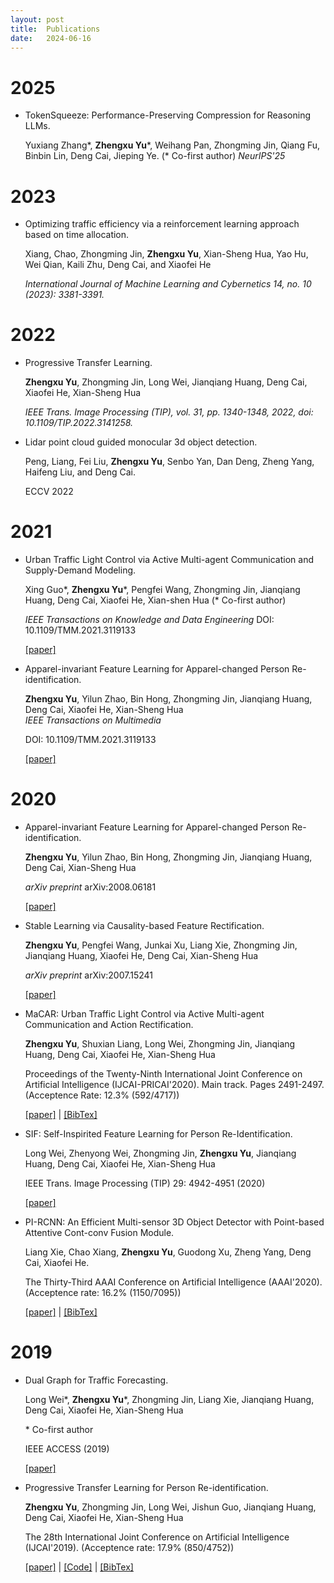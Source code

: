 ```yaml
---
layout: post
title:  Publications
date:   2024-06-16
---
```

# 2025
- TokenSqueeze: Performance-Preserving Compression for Reasoning LLMs.

  Yuxiang Zhang*, **Zhengxu Yu***, Weihang Pan, Zhongming Jin, Qiang Fu, Binbin Lin, Deng Cai, Jieping Ye. (\* Co-first author)
  *NeurIPS'25*

# 2023
- Optimizing traffic efficiency via a reinforcement learning approach based on time allocation.

  Xiang, Chao, Zhongming Jin, **Zhengxu Yu**, Xian-Sheng Hua, Yao Hu, Wei Qian, Kaili Zhu, Deng Cai, and Xiaofei He
 
  *International Journal of Machine Learning and Cybernetics 14, no. 10 (2023): 3381-3391.* 

# 2022
- Progressive Transfer Learning.
  
  **Zhengxu Yu**, Zhongming Jin, Long Wei, Jianqiang Huang, Deng Cai, Xiaofei He, Xian-Sheng Hua
  
  *IEEE Trans. Image Processing (TIP), vol. 31, pp. 1340-1348, 2022, doi: 10.1109/TIP.2022.3141258.*

- Lidar point cloud guided monocular 3d object detection.
  
  Peng, Liang, Fei Liu, **Zhengxu Yu**, Senbo Yan, Dan Deng, Zheng Yang, Haifeng Liu, and Deng Cai.

  ECCV 2022

# 2021
- Urban Traffic Light Control via Active Multi-agent Communication and Supply-Demand Modeling.
  
  Xing Guo*, **Zhengxu Yu***, Pengfei Wang, Zhongming Jin, Jianqiang Huang, Deng Cai, Xiaofei He, Xian-shen Hua
  (* Co-first author)
  
  *IEEE Transactions on Knowledge and Data Engineering* 
  DOI: 10.1109/TMM.2021.3119133
  
  [[paper]](https://ieeexplore.ieee.org/document/9566823/) 


- Apparel-invariant Feature Learning for Apparel-changed Person Re-identification.
  
  **Zhengxu Yu**, Yilun Zhao, Bin Hong, Zhongming Jin, Jianqiang Huang, Deng Cai, Xiaofei He, Xian-Sheng Hua  
  *IEEE Transactions on Multimedia* 
  
  DOI: 10.1109/TMM.2021.3119133
  
  [[paper]](https://ieeexplore.ieee.org/document/9566823/) 

# 2020
- Apparel-invariant Feature Learning for Apparel-changed Person Re-identification.
  
  **Zhengxu Yu**, Yilun Zhao, Bin Hong, Zhongming Jin, Jianqiang Huang, Deng Cai, Xian-Sheng Hua
  
  *arXiv preprint* arXiv:2008.06181
  
  [[paper]](https://arxiv.org/abs/2008.06181) 
  
- Stable Learning via Causality-based Feature Rectification.
  
  **Zhengxu Yu**, Pengfei Wang, Junkai Xu, Liang Xie, Zhongming Jin, Jianqiang Huang, Xiaofei He, Deng Cai, Xian-Sheng Hua
  
  *arXiv preprint* arXiv:2007.15241
  
  [[paper]](http://arxiv.org/abs/2007.15241) 

- MaCAR: Urban Traffic Light Control via Active Multi-agent Communication and Action Rectification.
  
  **Zhengxu Yu**, Shuxian Liang, Long Wei, Zhongming Jin, Jianqiang Huang, Deng Cai, Xiaofei He, Xian-Sheng Hua
  
  Proceedings of the Twenty-Ninth International Joint Conference on Artificial Intelligence (IJCAI-PRICAI'2020). Main track. Pages 2491-2497. (Acceptence Rate: 12.3% (592/4717))
  
  [[paper]](https://www.ijcai.org/Proceedings/2020/345) \| [[BibTex]](https://www.ijcai.org/proceedings/2020/bibtex/345)
  
- SIF: Self-Inspirited Feature Learning for Person Re-Identification.

  Long Wei, Zhenyong Wei, Zhongming Jin, **Zhengxu Yu**, Jianqiang Huang, Deng Cai, Xiaofei He, Xian-Sheng Hua
  
  IEEE Trans. Image Processing (TIP) 29: 4942-4951 (2020)
  
  [[paper]](https://ieeexplore.ieee.org/document/9024230)

- PI-RCNN: An Efficient Multi-sensor 3D Object Detector with Point-based Attentive Cont-conv Fusion Module.

  Liang Xie, Chao Xiang, **Zhengxu Yu**, Guodong Xu, Zheng Yang, Deng Cai, Xiaofei He.
  
  The Thirty-Third AAAI Conference on Artificial Intelligence (AAAI'2020). (Acceptence rate: 16.2% (1150/7095)) 
  
  [[paper]](https://aaai.org/ojs/index.php/AAAI/article/view/6933) \| [[BibTex]](https://dblp.uni-trier.de/rec/bibtex/journals/corr/abs-1911-06084)

# 2019
  
- Dual Graph for Traffic Forecasting.

  Long Wei\*, **Zhengxu Yu**\*, Zhongming Jin, Liang Xie, Jianqiang Huang, Deng Cai, Xiaofei He, Xian-Sheng Hua
  
  \* Co-first author
  
  IEEE ACCESS (2019)
  
  [[paper]](https://ieeexplore.ieee.org/document/8928590)

- Progressive Transfer Learning for Person Re-identification. 

  **Zhengxu Yu**, Zhongming Jin, Long Wei, Jishun Guo, Jianqiang Huang, Deng Cai, Xiaofei He, Xian-Sheng Hua
  
  The 28th International Joint Conference on Artificial Intelligence (IJCAI'2019). (Acceptence rate: 17.9% (850/4752)) 
  
  [[paper]](https://www.ijcai.org/Proceedings/2019/586) \| [[Code]](https://github.com/ZJULearning/PTL) \| [[BibTex]](https://www.ijcai.org/proceedings/2019/bibtex/586)